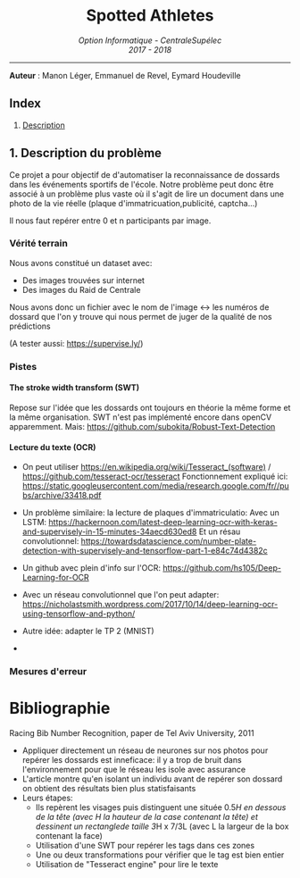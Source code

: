 <h1 align='center'> Spotted Athletes </h1>
<p align='center'>
<i>Option Informatique - CentraleSupélec <br>
2017 - 2018 <hr></i></p>

__Auteur__ : Manon Léger, Emmanuel de Revel, Eymard Houdeville<br>

## Index
1. [Description](#description)


## <a name="description"></a>1. Description du problème
Ce projet a pour objectif de d'automatiser la reconnaissance de dossards dans les événements sportifs de l'école.
Notre problème peut donc être associé à un problème plus vaste où il s'agit de lire un document dans une photo de la vie réelle (plaque d'immatricuation,publicité, captcha...)

Il nous faut repérer entre 0 et n participants par image.

### Vérité terrain

Nous avons constitué un dataset avec:
- Des images trouvées sur internet
- Des images du Raid de Centrale

Nous avons donc un fichier avec le nom de l'image <-> les numéros de dossard que l'on y trouve qui nous permet de juger de la qualité de nos prédictions

(A tester aussi: https://supervise.ly/)

###  Pistes

#### The stroke width transform (SWT)
Repose sur l'idée que les dossards ont toujours en théorie la même forme et la même organisation.
SWT n'est pas implémenté encore dans openCV apparemment. Mais: https://github.com/subokita/Robust-Text-Detection

#### Lecture du texte (OCR)

- On peut utiliser https://en.wikipedia.org/wiki/Tesseract_(software) / https://github.com/tesseract-ocr/tesseract
Fonctionnement expliqué ici: https://static.googleusercontent.com/media/research.google.com/fr//pubs/archive/33418.pdf

- Un problème similaire: la lecture de plaques d'immatriculatio:
Avec un LSTM: https://hackernoon.com/latest-deep-learning-ocr-with-keras-and-supervisely-in-15-minutes-34aecd630ed8
Et un résau convolutionnel: https://towardsdatascience.com/number-plate-detection-with-supervisely-and-tensorflow-part-1-e84c74d4382c

- Un github avec plein d'info sur l'OCR: https://github.com/hs105/Deep-Learning-for-OCR
- Avec un réseau convolutionnel que l'on peut adapter: https://nicholastsmith.wordpress.com/2017/10/14/deep-learning-ocr-using-tensorflow-and-python/
- Autre idée: adapter le TP 2 (MNIST)

-
### Mesures d'erreur


# Bibliographie
Racing Bib Number Recognition, paper de Tel Aviv University, 2011

  - Appliquer directement un réseau de neurones sur nos photos pour repérer les dossards est inneficace: il y a trop de bruit dans l'environnement pour que le réseau les isole avec assurance
  - L'article montre qu'en isolant un individu avant de repérer son dossard on obtient des résultats bien plus statisfaisants
  - Leurs étapes:
    - Ils repèrent les visages puis distinguent une située 0.5*H en dessous de la tête (avec H la hauteur de la case contenant la tête) et dessinent un rectanglede taille 3*H x 7/3L (avec L la largeur de la box contenant la face)
    - Utilisation d'une SWT pour repérer les tags dans ces zones
    - Une ou deux transformations pour vérifier que le tag est bien entier
    - Utilisation de "Tesseract engine" pour lire le texte
